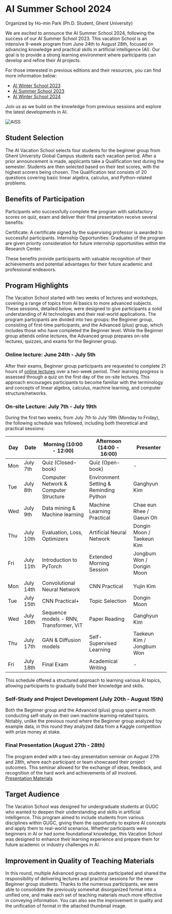 
# AI Summer School 2024  
Organized by Ho-min Park (Ph.D. Student, Ghent University)

We are excited to announce the AI Summer School 2024, following the success of our AI Summer School 2023. This vacation School is an intensive 9-week program from June 24th to August 28th, focused on advancing knowledge and practical skills in artificial intelligence (AI). Our goal is to provide a strong learning environment where participants can develop and refine their AI projects.

For those interested in previous editions and their resources, you can find more information below:

-   [AI Winter School 2023](https://github.com/powersimmani/AIWS2023)
-   [AI Summer School 2023](https://github.com/powersimmani/AISS2023)
-   [AI Winter School 2024](https://github.com/powersimmani/AIWS2024)

Join us as we build on the knowledge from previous sessions and explore the latest developments in AI.

![AISS](./AISS.png)  


## Student Selection

The AI Vacation School selects four students for the beginner group from Ghent University Global Campus students each vacation period. After a prior announcement is made, applicants take a Qualification test during the semester. Students are then selected based on their test scores, with the highest scorers being chosen. The Qualification test consists of 20 questions covering basic linear algebra, calculus, and Python-related problems.


## Benefits of Participation

Participants who successfully complete the program with satisfactory scores on quiz, exam and deliver their final presentation receive several benefits:

Certificate: A certificate signed by the supervising professor is awarded to successful participants.
Internship Opportunities: Graduates of the program are given priority consideration for future internship opportunities within the Research Center.

These benefits provide participants with valuable recognition of their achievements and potential advantages for their future academic and professional endeavors.


## Program Highlights

The Vacation School started with two weeks of lectures and workshops, covering a range of topics from AI basics to more advanced subjects. These sessions, detailed below, were designed to give participants a solid understanding of AI technologies and their real-world applications. The program participants are divided into two groups: the Beginner group, consisting of first-time participants, and the Advanced (plus) group, which includes those who have completed the Beginner level. While the Beginner group attends online lectures, the Advanced group prepares on-site lectures, quizzes, and exams for the Beginner group.


### Online lecture: June 24th - July 5th
After their exams, Beginner group participants are requested to complete 21 hours of [online lectures](https://github.com/powersimmani/AISS2024-Online-lecture-list) over a two-week period. Their learning progress is assessed through a quiz on the first day of the on-site lectures. This approach encourages participants to become familiar with the terminology and concepts of linear algebra, calculus, machine learning, and computer structure/networks.


### On-site Lecture: July 7th - July 19th

During the first two weeks, from July 7th to July 19th (Monday to Friday), the following schedule was followed, including both theoretical and practical sessions:

| Day  | Date       | Morning (10:00 - 12:00)                          | Afternoon (14:00 - 16:00)                 | Presenter       |
|------|------------|--------------------------------------------------|-------------------------------------------|-----------------|
| Mon  | July 7th   | Quiz (Closed-book)                               | Quiz (Open-book)                          | -               |
| Tue  | July 8th   | Computer Network & Computer Structure            | Environment Setting & Reminding Python    | Ganghyun Kim    |
| Wed  | July 9th   | Data mining & Machine learning                   | Machine Learning Practical                | Chae eun Rhee / Gaeun Oh  |
| Thu  | July 10th  | Evaluation, Loss, Optimizers                     | Artificial Neural Network                 | Dongin Moon / Taekeun Kim  |
| Fri  | July 11th  | Introduction to PyTorch                          | Extended Morning Session                  | Jongbum Won / Dongin Moon |
|||||||
| Mon  | July 14th  | Convolutional Neural Network                     | CNN Practical                             | Yujin Kim       |
| Tue  | July 15th  | CNN Practical+                                   | Topic Selection                           | Dongin Moon     |
| Wed  | July 16th  | Sequence models - RNN, Transformer, ViT          | Paper Reading                             | Ganghyun Kim    |
| Thu  | July 17th  | GAN & Diffusion models                           | Self-Supervised Learning                  | Taekeun Kim / Jongbum Won |
| Fri  | July 18th  | Final Exam                                       | Academical Writing                        | -               |

This schedule offered a structured approach to learning various AI topics, allowing participants to gradually build their knowledge and skills.

### Self-Study and Project Development (July 20th - August 15th)

Both the Beginner group and the Advanced (plus) group spent a month conducting self-study on their own machine learning-related topics. Notably, unlike the previous round where the Beginner group analyzed toy example data, in this round they analyzed data from a Kaggle competition with prize money at stake.

### Final Presentation (August 27th - 28th)

The program ended with a two-day presentation seminar on August 27th and 28th, where each participant or team showcased their project outcomes. This seminar allowed for the exchange of ideas, feedback, and recognition of the hard work and achievements of all involved.  
[Presentation Materials](https://github.com/powersimmani/RC4_IRTP_Seminar_2024_Summer)

## Target Audience

The Vacation School was designed for undergraduate students at GUGC who wanted to deepen their understanding and skills in artificial intelligence. This program aimed to include students from various disciplines within GUGC, giving them the opportunity to explore AI concepts and apply them to real-world scenarios. Whether participants were beginners in AI or had some foundational knowledge, this Vacation School was designed to enhance their learning experience and prepare them for future academic or industry challenges in AI.



## Improvement in Quality of Teaching Materials

In this round, multiple Advanced group students participated and shared the responsibility of delivering lectures and practical sessions for the new Beginner group students. Thanks to the numerous participants, we were able to consolidate the previously somewhat disorganized format into a unified one, and make each set of teaching materials much more effective in conveying information. You can also see the improvement in quality and the unification of format in the attached thumbnail image.

